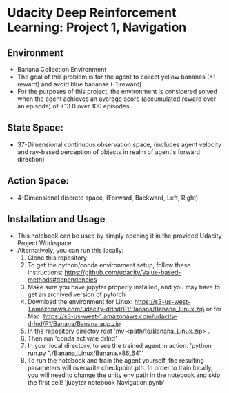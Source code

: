 # Udacity Deep Reinforcement Learning: Project 1, Navigation 

## Environment 
* Banana Collection Environment 
* The goal of this problem is for the agent to collect yellow bananas (+1 reward) and avoid blue bananas (-1 reward). 
* For the purposes of this project, the environment is considered solved when the agent achieves an average score (accumulated reward over an episode) of +13.0 over 100 episodes. 

## State Space: 
* 37-Dimensional continuous observation space, (includes agent velocity and ray-based perception of objects in realm of agent's forward direction)

## Action Space: 
* 4-Dimensional discrete space, (Forward, Backward, Left, Right) 

## Installation and Usage 
* This notebook can be used by simply opening it in the provided Udacity Project Workspace 
* Alternatively, you can run this locally: 
    1. Clone this repository
    2. To get the python/conda environment setup, follow these instructions: https://github.com/udacity/Value-based-methods#dependencies
    3. Make sure you have jupyter properly installed, and you may have to get an archived version of pytorch 
    4. Download the environment for Linux: https://s3-us-west-1.amazonaws.com/udacity-drlnd/P1/Banana/Banana_Linux.zip or for Mac: https://s3-us-west-1.amazonaws.com/udacity-drlnd/P1/Banana/Banana.app.zip
    5. In the repository directoy root 'mv <path/to/Banana_Linux.zip\> .'
    6. Then run 'conda activate drlnd' 
    7. In your local directory, to see the trained agent in action: 'python run.py "./Banana_Linux/Banana.x86_64"' 
    9. To run the notebook and train the agent yourself, the resulting parameters will overwrite checkpoint.pth. In order to train locally, you will need to change the unity env path in the notebook and skip the first cell! 'jupyter notebook Navigation.pynb'